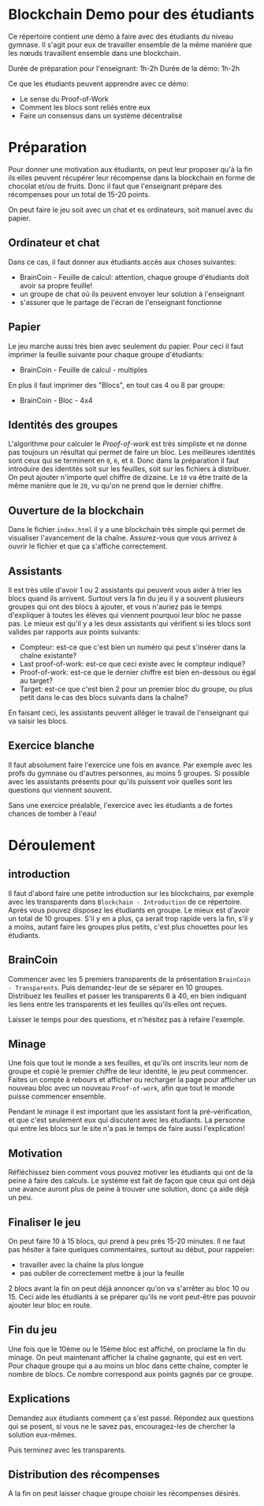 # Blockchain Demo pour des étudiants

Ce répertoire contient une démo à faire avec des étudiants du niveau gymnase.
Il s'agit pour eux de travailler ensemble de la même manière que les nœuds travaillent
ensemble dans une blockchain.

Durée de préparation pour l'enseignant: 1h-2h
Durée de la démo: 1h-2h

Ce que les étudiants peuvent apprendre avec ce démo:
* Le sense du Proof-of-Work
* Comment les blocs sont reliés entre eux
* Faire un consensus dans un système décentralisé

# Préparation

Pour donner une motivation aux étudiants, on peut leur proposer qu'à la fin ils·elles peuvent
récupérer leur récompense dans la blockchain en forme de chocolat et/ou de fruits.
Donc il faut que l'enseignant prépare des récompenses pour un total de 15-20 points.

On peut faire le jeu soit avec un chat et es ordinateurs, soit manuel avec du papier.

## Ordinateur et chat

Dans ce cas, il faut donner aux étudiants accès aux choses suivantes:
- BrainCoin - Feuille de calcul: attention, chaque groupe d'étudiants doit avoir sa propre feuille!
- un groupe de chat où ils peuvent envoyer leur solution à l'enseignant
- s'assurer que le partage de l'écran de l'enseignant fonctionne

## Papier

Le jeu marche aussi très bien avec seulement du papier.
Pour ceci il faut imprimer la feuille suivante pour chaque groupe d'étudiants:
- BrainCoin - Feuille de calcul - multiples

En plus il faut imprimer des "Blocs", en tout cas 4 ou 8 par groupe:
- BrainCoin - Bloc - 4x4

## Identités des groupes

L'algorithme pour calculer le _Proof-of-work_ est très simpliste et ne donne pas
toujours un résultat qui permet de faire un bloc.
Les meilleures identités sont ceux qui se terminent en `0`, `6`, et `8`.
Donc dans la préparation il faut introduire des identités soit sur les feuilles, soit
sur les fichiers à distribuer.
On peut ajouter n'importe quel chiffre de dizaine. Le `10` va être traité
de la même manière que le `20`, vu qu'on ne prend que le dernier chiffre.

## Ouverture de la blockchain

Dans le fichier `index.html` il y a une blockchain très simple qui permet de visualiser
l'avancement de la chaîne.
Assurez-vous que vous arrivez à ouvrir le fichier et que ça s'affiche correctement.

## Assistants

Il est très utile d'avoir 1 ou 2 assistants qui peuvent vous aider à trier les blocs
quand ils arrivent.
Surtout vers la fin du jeu il y a souvent plusieurs groupes qui ont des blocs à ajouter,
et vous n'auriez pas le temps d'expliquer à toutes les élèves qui viennent pourquoi leur
bloc ne passe pas.
Le mieux est qu'il y a les deux assistants qui vérifient si les blocs sont valides par
rapports aux points suivants:
* Compteur: est-ce que c'est bien un numéro qui peut s'insérer dans la chaîne existante?
* Last proof-of-work: est-ce que ceci existe avec le compteur indiqué?
* Proof-of-work: est-ce que le dernier chiffre est bien en-dessous ou égal au target?
* Target: est-ce que c'est bien 2 pour un premier bloc du groupe, ou plus petit dans
le cas des blocs suivants dans la chaîne?

En faisant ceci, les assistants peuvent alléger le travail de l'enseignant qui va
saisir les blocs.

## Exercice blanche

Il faut absolument faire l'exercice une fois en avance.
Par exemple avec les profs du gymnase ou d'autres personnes, au moins 5 groupes.
Si possible avec les assistants présents pour qu'ils puissent voir quelles sont les
questions qui viennent souvent.

Sans une exercice préalable, l'exercice avec les étudiants a de fortes chances
de tomber à l'eau!

# Déroulement

## introduction

Il faut d'abord faire une petite introduction sur les blockchains, par exemple avec
les transparents dans `Blockchain - Introduction` de ce répertoire.
Après vous pouvez disposez les étudiants en groupe.
Le mieux est d'avoir un total de 10 groupes.
S'il y en a plus, ça serait trop rapide vers la fin, s'il y a moins, autant faire les
groupes plus petits, c'est plus chouettes pour les étudiants.

## BrainCoin

Commencer avec les 5 premiers transparents de la présentation
`BrainCoin - Transparents`.
Puis demandez-leur de se séparer en 10 groupes.
Distribuez les feuilles et passer les transparents 6 à 40, en bien indiquant les
liens entre les transparents et les feuilles qu'ils·elles ont reçues.

Laisser le temps pour des questions, et n'hésitez pas à refaire l'exemple.

## Minage

Une fois que tout le monde a ses feuilles, et qu'ils ont inscrits leur nom de groupe
et copié le premier chiffre de leur identité, le jeu peut commencer.
Faites un compte à rebours et afficher ou recharger la page pour afficher un nouveau
bloc avec un nouveau `Proof-of-work`, afin que tout le monde puisse commencer ensemble.

Pendant le minage il est important que les assistant font la pré-vérification, et que c'est
seulement eux qui discutent avec les étudiants.
La personne qui entre les blocs sur le site n'a pas le temps de faire aussi
l'explication!

## Motivation

Réfléchissez bien comment vous pouvez motiver les étudiants qui ont de la peine
à faire des calculs.
Le système est fait de façon que ceux qui ont déjà une avance auront plus de peine
à trouver une solution, donc ça aide déjà un peu.

## Finaliser le jeu

On peut faire 10 à 15 blocs, qui prend à peu près 15-20 minutes.
Il ne faut pas hésiter à faire quelques commentaires, surtout au début, pour rappeler:
* travailler avec la chaîne la plus longue
* pas oublier de correctement mettre à jour la feuille

2 blocs avant la fin on peut déjà annoncer qu'on va s'arrêter au bloc 10 ou 15.
Ceci aide les étudiants à se préparer qu'ils ne vont peut-être pas pouvoir ajouter
leur bloc en route.

## Fin du jeu

Une fois que le 10ème ou le 15ème bloc est affiché, on proclame la fin du minage.
On peut maintenant afficher la chaîne gagnante, qui est en vert.
Pour chaque groupe qui a au moins un bloc dans cette chaîne, compter le nombre
de blocs.
Ce nombre correspond aux points gagnés par ce groupe.

## Explications

Demandez aux étudiants comment ça s'est passé.
Répondez aux questions qui se posent, si vous ne le savez pas, encouragez-les
de chercher la solution eux-mêmes.

Puis terminez avec les transparents.

## Distribution des récompenses

A la fin on peut laisser chaque groupe choisir les récompenses désirés.
